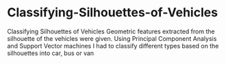 # Classifying-Silhouettes-of-Vehicles
Classifying Silhouettes of Vehicles
Geometric features extracted from the silhouette of the vehicles were given. Using Principal Component Analysis and Support Vector machines I had to classify different types based on the silhouettes into car, bus or van
